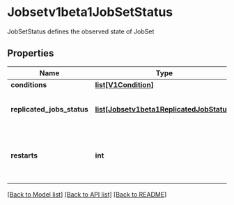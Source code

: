 # Jobsetv1beta1JobSetStatus

JobSetStatus defines the observed state of JobSet
## Properties
Name | Type | Description | Notes
------------ | ------------- | ------------- | -------------
**conditions** | [**list[V1Condition]**](V1Condition.md) |  | [optional] 
**replicated_jobs_status** | [**list[Jobsetv1beta1ReplicatedJobStatus]**](Jobsetv1beta1ReplicatedJobStatus.md) | ReplicatedJobsStatus track the number of JobsReady for each replicatedJob. | [optional] 
**restarts** | **int** | Restarts tracks the number of times the JobSet has restarted (i.e. recreated in case of RecreateAll policy). | [optional] 

[[Back to Model list]](../README.md#documentation-for-models) [[Back to API list]](../README.md#documentation-for-api-endpoints) [[Back to README]](../README.md)


